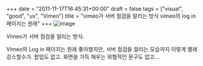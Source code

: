 +++
date = "2011-11-17T16:45:31+00:00"
draft = false
tags = ["visual", "good", "ux", "Vimeo"]
title = "vimeo가 서버 점검을 알리는 방식 vimeo의 log in 페이지는 원래"
+++
![image](/tumblr_img/2011-11-17-vimeo-vimeo-log-in-/a5c46df3c7a79e34f4a75f6b4aba7f8ff5ecbc1408bc9d179057a1ff16ba454b.png)



Vimeo가 서버 점검을 알리는 방식.

Vimeo의 Log in 페이지는 원래 좋아했지만, 서버 점검을 알리는 모습까지 이렇게 엘레강스할수가. 팝업도 없고. 화면을 가득 채우는 위협적인 문구도 없고...
